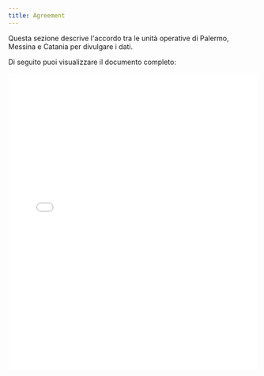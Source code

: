 ```yaml
---
title: Agreement
---
```


Questa sezione descrive l'accordo tra le unità operative di Palermo, Messina e Catania per divulgare i dati.

Di seguito puoi visualizzare il documento completo:

<iframe src="/agreement.pdf" width="100%" height="600px" style="border: none;" sandbox="allow-scripts allow-forms"></iframe>
